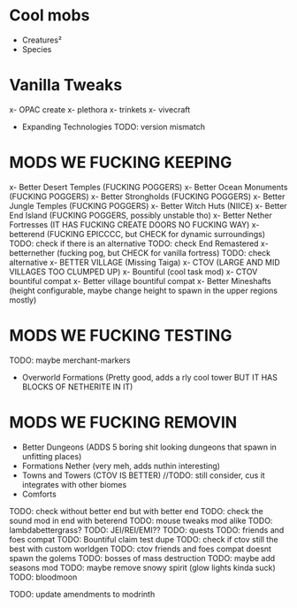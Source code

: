 # Cool mobs
- Creatures²
- Species

# Vanilla Tweaks
x- OPAC create
x- plethora
x- trinkets
x- vivecraft
- Expanding Technologies TODO: version mismatch

# MODS WE FUCKING KEEPING
x- Better Desert Temples (FUCKING POGGERS)
x- Better Ocean Monuments (FUCKING POGGERS)
x- Better Strongholds (FUCKING POGGERS)
x- Better Jungle Temples (FUCKING POGGERS)
x- Better Witch Huts (NIICE)
x- Better End Island (FUCKING POGGERS, possibly unstable tho)
x- Better Nether Fortresses (IT HAS FUCKING CREATE DOORS NO FUCKING WAY)
x- betterend (FUCKING EPICCCC, but CHECK for dynamic surroundings)  TODO: check if there is an alternative TODO: check End Remastered
x- betternether (fucking pog, but CHECK for vanilla fortress) TODO: check alternative
x- BETTER VILLAGE (Missing Taiga)
x- CTOV (LARGE AND MID VILLAGES TOO CLUMPED UP) 
x- Bountiful (cool task mod)
x- CTOV bountiful compat
x- Better village bountiful compat
x- Better Mineshafts (height configurable, maybe change height to spawn in the upper regions mostly)

# MODS WE FUCKING TESTING
TODO: maybe merchant-markers
- Overworld Formations (Pretty good, adds a rly cool tower BUT IT HAS BLOCKS OF NETHERITE IN IT)


# MODS WE FUCKING REMOVIN
- Better Dungeons (ADDS 5 boring shit looking dungeons that spawn in unfitting places)
- Formations Nether (very meh, adds nuthin interesting)
- Towns and Towers (CTOV IS BETTER) //TODO: still consider, cus it integrates with other biomes
- Comforts

TODO: check without better end but with better end
TODO: check the sound mod in end with beterend
TODO: mouse tweaks mod alike
TODO: lambdabettergrass?
TODO: JEI/REI/EMI??
TODO: quests
TODO: friends and foes compat 
TODO: Bountiful claim test dupe
TODO: check if ctov still the best with custom worldgen
TODO: ctov friends and foes compat doesnt spawn the golems
TODO: bosses of mass destruction
TODO: maybe add seasons mod
TODO: maybe remove snowy spirit (glow lights kinda suck)
TODO: bloodmoon

TODO: update amendments to modrinth